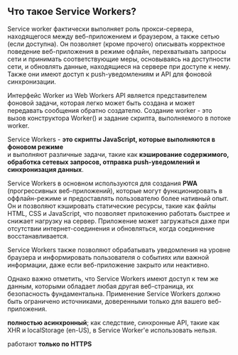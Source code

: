 <h2>Что такое Service Workers?</h2>

Service worker фактически выполняет роль прокси-сервера, находящегося между веб-приложением и браузером, а также сетью (если доступна). Он позволяет (кроме прочего) описывать корректное поведение веб-приложения в режиме офлайн, перехватывать запросы сети и принимать соответствующие меры, основываясь на доступности сети, и обновлять данные, находящиеся на сервере при доступе к нему. Также они имеют доступ к push-уведомлениям и API для фоновой синхронизации.  
  
Интерфейс Worker из Web Workers API является представителем фоновой задачи, которая легко может быть создана и может передавать сообщения обратно создателю. Создание worker - это вызов конструктора Worker() и задание скрипта, выполняемого в потоке worker.  
  
Service Workers - **это скрипты JavaScript, которые выполняются в фоновом режиме**  
и выполняют различные задачи, такие как **кэширование содержимого, обработка сетевых запросов, отправка push-уведомлений и синхронизация данных**.  
  
Service Workers в основном используются для создания **PWA** (прогрессивных веб-приложений), которые могут функционировать в оффлайн-режиме и предоставлять пользователю более нативный опыт. Он  и позволяют кэшировать статические ресурсы, такие как файлы HTML, CSS и JavaScript, что позволяет приложению работать быстрее и снижает нагрузку на сервер. Приложение может загружаться даже при отсутствии интернет-соединения и обновляться, когда соединение восстанавливается.
  
Service Workers также позволяют обрабатывать уведомления на уровне браузера и информировать пользователя о событиях или важной информации, даже если веб-приложение закрыто или неактивно.  
  
Однако важно отметить, что Service Workers имеют доступ к тем же данным, которыми обладает любая другая веб-страница, их безопасность фундаментальна. Применение Service Workers должно быть ограничено источниками, доверенными только для вашего веб-приложения.  

**полностью асинхронный**; как следствие, синхронные API, такие как XHR и localStorage (en-US), в Service Worker'е использовать нельзя.  

 работают **только по HTTPS**  

